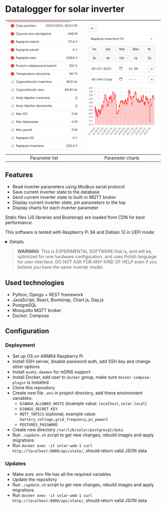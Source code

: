 # Datalogger for solar inverter

| ![](assets/scr1.png) | ![](assets/scr2.png) |
| :------------------: | :------------------: |
|    Parameter list    |   Parameter charts   |

## Features

- Read inverter parameters using Modbus serial protocol
- Save current inverter state to the database
- Send current inverter state to built-in MQTT broker
- Display current inverter state, pin parameters to the top
- Display charts for each inverter parameter

Static files (JS libraries and Bootstrap) are loaded from CDN for best performance.

This software is tested with Raspberry Pi 3A and Debian 12 in UEFI mode:

<details>
<summary>Details</summary>

```
$ hostnamectl
 Static hostname: solar
       Icon name: computer-embedded
         Chassis: embedded
      Machine ID: (redacted)
         Boot ID: (redacted)
Operating System: Debian GNU/Linux 12 (bookworm)
          Kernel: Linux 6.1.0-10-arm64
    Architecture: arm64
 Hardware Vendor: Raspberry Pi Foundation
  Hardware Model: Raspberry Pi 3 Model A+
Firmware Version: UEFI Firmware v1.39

$ free
               total        used        free      shared  buff/cache   available
Mem:          412376      237984       12776       15372      186792      174392
Swap:        1048572       38912     1009660
```

</details>

> **WARNING**: This is EXPERIMENTAL SOFTWARE that is, and will be, optimized for one hardware configuration, and uses
> Polish language for user interface. DO NOT ASK FOR ANY KIND OF HELP even if you believe you have the same inverter
> model.

## Used technologies

- Python, Django + REST framework
- JavaScript, React, Bootstrap, Chart.js, Day.js
- PostgreSQL
- Mosquitto MQTT broker
- Docker, Compose

## Configuration

### Deployment

- Set up OS on ARM64 Raspberry Pi
- Install SSH server, disable password auth, add SSH key and change other options
- Install `avahi-daemon` for mDNS support
- Install Docker, add user to `docker` group, make sure `docker-compose-plugin` is installed
- Clone this repository
- Create new file `.env` in project directory, add these environment variables:
  - `DJANGO_ALLOWED_HOSTS` (example value: `localhost,solar.local`)
  - `DJANGO_SECRET_KEY`
  - `MQTT_TOPICS` (optional, example value: `battery_voltage,grid_frequency,pv_power`)
  - `POSTGRES_PASSWORD`
- Create new directory `/var/lib/solar/postgresql/data`
- Run `./update.sh` script to get new changes, rebuild images and apply migrations
- Run `docker exec -it solar-web-1 curl http://localhost:8000/api/state/`, should return valid JSON data

### Updates

- Make sure .env file has all the required variables
- Update the repository
- Run `./update.sh` script to get new changes, rebuild images and apply migrations
- Run `docker exec -it solar-web-1 curl http://localhost:8000/api/state/`, should return valid JSON data
